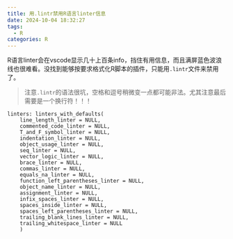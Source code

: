 ```yaml
---
title: 用.lintr禁用R语言linter信息
date: 2024-10-04 18:32:27
tags: 
  - R
categories: R
---
```

<meta name="referrer" content="no-referrer" />

R语言linter会在vscode显示几十上百条info，挡住有用信息，而且满屏蓝色波浪线也很难看。没找到能够按要求格式化R脚本的插件，只能用`.lintr`文件来禁用了。

> 注意`.lintr`的语法很坑，空格和逗号稍微变一点都可能非法。尤其注意最后需要是一个换行符！！！

```.lintr
linters: linters_with_defaults(
    line_length_linter = NULL,
    commented_code_linter = NULL,
    T_and_F_symbol_linter = NULL,
    indentation_linter = NULL,
    object_usage_linter = NULL,
    seq_linter = NULL,
    vector_logic_linter = NULL,
    brace_linter = NULL,
    commas_linter = NULL,
    equals_na_linter = NULL,
    function_left_parentheses_linter = NULL,
    object_name_linter = NULL,
    assignment_linter = NULL,
    infix_spaces_linter = NULL,
    spaces_inside_linter = NULL,
    spaces_left_parentheses_linter = NULL,
    trailing_blank_lines_linter = NULL,
    trailing_whitespace_linter = NULL
    )

```
